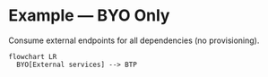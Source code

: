 # Example — BYO Only

Consume external endpoints for all dependencies (no provisioning).

```mermaid
flowchart LR
  BYO[External services] --> BTP
```

